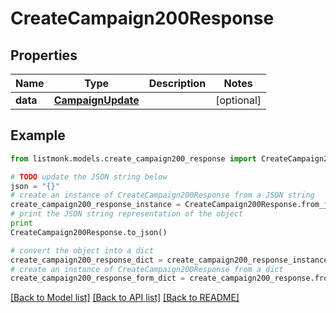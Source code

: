 # CreateCampaign200Response


## Properties
Name | Type | Description | Notes
------------ | ------------- | ------------- | -------------
**data** | [**CampaignUpdate**](CampaignUpdate.md) |  | [optional] 

## Example

```python
from listmonk.models.create_campaign200_response import CreateCampaign200Response

# TODO update the JSON string below
json = "{}"
# create an instance of CreateCampaign200Response from a JSON string
create_campaign200_response_instance = CreateCampaign200Response.from_json(json)
# print the JSON string representation of the object
print
CreateCampaign200Response.to_json()

# convert the object into a dict
create_campaign200_response_dict = create_campaign200_response_instance.to_dict()
# create an instance of CreateCampaign200Response from a dict
create_campaign200_response_form_dict = create_campaign200_response.from_dict(create_campaign200_response_dict)
```
[[Back to Model list]](../README.md#documentation-for-models) [[Back to API list]](../README.md#documentation-for-api-endpoints) [[Back to README]](../README.md)


